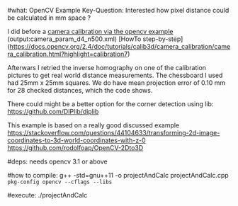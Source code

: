 #what: 
OpenCV Example
Key-Question: Interested how pixel distance could be calculated in mm space ? 

I did before a [camera calibration 
via the opencv example](https://docs.opencv.org/2.4/_downloads/camera_calibration.cpp) (output:camera_param_d4_n500.xml) 
[HowTo step-by-step] (https://docs.opencv.org/2.4/doc/tutorials/calib3d/camera_calibration/camera_calibration.html?highlight=calibration7)

Afterwars I retried the inverse homography on one of the calibration pictures to get real world distance measurements.
The chessboard I used had 25mm x 25mm squares. We do have mean 
projection error of 0.10 mm for 28 checked distances, which the code shows.

There could might be a better option for the corner detection using lib: 
https://github.com/DIPlib/diplib

This example is based on a really good discussed example
https://stackoverflow.com/questions/44104633/transforming-2d-image-coordinates-to-3d-world-coordinates-with-z-0
https://github.com/rodolfoap/OpenCV-2Dto3D

#deps: 
needs opencv 3.1 or above

#how to compile:
g++ -std=gnu++11 -o projectAndCalc projectAndCalc.cpp `pkg-config opencv --cflags --libs`

#execute: 
./projectAndCalc
